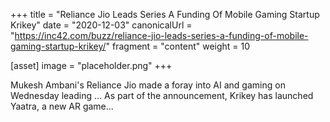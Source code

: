 +++
title = "Reliance Jio Leads Series A Funding Of Mobile Gaming Startup Krikey"
date = "2020-12-03"
canonicalUrl = "https://inc42.com/buzz/reliance-jio-leads-series-a-funding-of-mobile-gaming-startup-krikey/"
fragment = "content"
weight = 10

[asset]
    image = "placeholder.png"
+++

Mukesh Ambani's Reliance Jio made a foray into AI and gaming on Wednesday 
leading ... As part of the announcement, Krikey has launched Yaatra, a new 
AR game...

